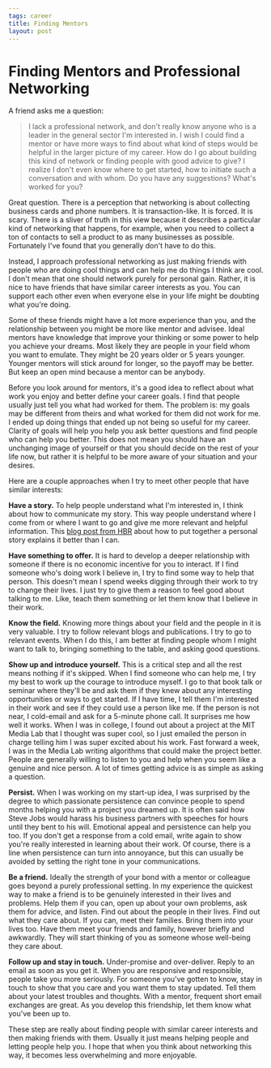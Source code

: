 ```yaml
--- 
tags: career
title: Finding Mentors
layout: post
---
```


# Finding Mentors and Professional Networking

A friend asks me a question:

> I lack a professional network, and don't really know anyone who is a leader in the general sector I'm interested in. I wish I could find a mentor or have more ways to find about what kind of steps would be helpful in the larger picture of my career. How do I go about building this kind of network or finding people with good advice to give? I realize I don't even know where to get started, how to initiate such a conversation and with whom. Do you have any suggestions? What's worked for you? 

Great question. There is a perception that networking is about collecting business cards and phone numbers. It is transaction-like. It is forced. It is scary. There is a sliver of truth in this view because it describes a particular kind of networking that happens, for example, when you need to collect a ton of contacts to sell a product to as many businesses as possible. Fortunately I've found that you generally don't have to do this. 

Instead, I approach professional networking as just making friends with people who are doing cool things and can help me do things I think are cool. I don't mean that one should network purely for personal gain. Rather, it is nice to have friends that have similar career interests as you. You can support each other even when everyone else in your life might be doubting what you're doing. 

Some of these friends might have a lot more experience than you, and the relationship between you might be more like mentor and advisee. Ideal mentors have knowledge that improve your thinking or some power to help you achieve your dreams. Most likely they are people in your field whom you want to emulate. They might be 20 years older or 5 years younger. Younger mentors will stick around for longer, so the payoff may be better. But keep an open mind because a mentor can be anybody. 

Before you look around for mentors, it's a good idea to reflect about what work you enjoy and better define your career goals. I find that people usually just tell you what had worked for them. The problem is: my goals may be different from theirs and what worked for them did not work for me. I ended up doing things that ended up not being so useful for my career. Clarity of goals will help you help you ask better questions and find people who can help you better. This does not mean you should have an unchanging image of yourself or that you should decide on the rest of your life now, but rather it is helpful to be more aware of your situation and your desires. 

Here are a couple approaches when I try to meet other people that have similar interests:

__Have a story.__ To help people understand what I'm interested in, I think about how to communicate my story. This way people understand where I come from or where I want to go and give me more relevant and helpful information. This [blog post from HBR][1] about how to put together a personal story explains it better than I can. 

[1]: http://blogs.hbr.org/cs/2013/02/younger_workers_need_a_career_narrative.html

__Have something to offer.__ It is hard to develop a deeper relationship with someone if there is no economic incentive for you to interact. If I find someone who's doing work I believe in, I try to find some way to help that person. This doesn't mean I spend weeks digging through their work to try to change their lives. I just try to give them a reason to feel good about talking to me. Like, teach them something or let them know that I believe in their work. 

__Know the field.__ Knowing more things about your field and the people in it is very valuable. I try to follow relevant blogs and publications. I try to go to relevant events. When I do this, I am better at finding people whom I might want to talk to, bringing something to the table, and asking good questions. 

__Show up and introduce yourself.__ This is a critical step and all the rest means nothing if it's skipped. When I find someone who can help me, I try my best to work up the courage to introduce myself. I go to that book talk or seminar where they'll be and ask them if they knew about any interesting opportunities or ways to get started. If I have time, I tell them I'm interested in their work and see if they could use a person like me. If the person is not near, I cold-email and ask for a 5-minute phone call. It surprises me how well it works. When I was in college, I found out about a project at the MIT Media Lab that I thought was super cool, so I just emailed the person in charge telling him I was super excited about his work. Fast forward a week, I was in the Media Lab writing algorithms that could make the project better. People are generally willing to listen to you and help when you seem like a genuine and nice person. A lot of times getting advice is as simple as asking a question. 

__Persist.__ When I was working on my start-up idea, I was surprised by the degree to which passionate persistence can convince people to spend months helping you with a project you dreamed up. It is often said how Steve Jobs would harass his business partners with speeches for hours until they bent to his will. Emotional appeal and persistence can help you too. If you don't get a response from a cold email, write again to show you're really interested in learning about their work. Of course, there is a line when persistence can turn into annoyance, but this can usually be avoided by setting the right tone in your communications.  

__Be a friend.__ Ideally the strength of your bond with a mentor or colleague goes beyond a purely professional setting. In my experience the quickest way to make a friend is to be genuinely interested in their lives and problems. Help them if you can, open up about your own problems, ask them for advice, and listen. Find out about the people in their lives. Find out what they care about. If you can, meet their families. Bring them into your lives too. Have them meet your friends and family, however briefly and awkwardly. They will start thinking of you as someone whose well-being they care about. 

__Follow up and stay in touch.__ Under-promise and over-deliver. Reply to an email as soon as you get it. When you are responsive and responsible, people take you more seriously. For someone you've gotten to know, stay in touch to show that you care and you want them to stay updated. Tell them about your latest troubles and thoughts. With a mentor, frequent short email exchanges are great. As you develop this friendship, let them know what you've been up to. 

These step are really about finding people with similar career interests and then making friends with them. Usually it just means helping people and letting people help you. I hope that when you think about networking this way, it becomes less overwhelming and more enjoyable. 